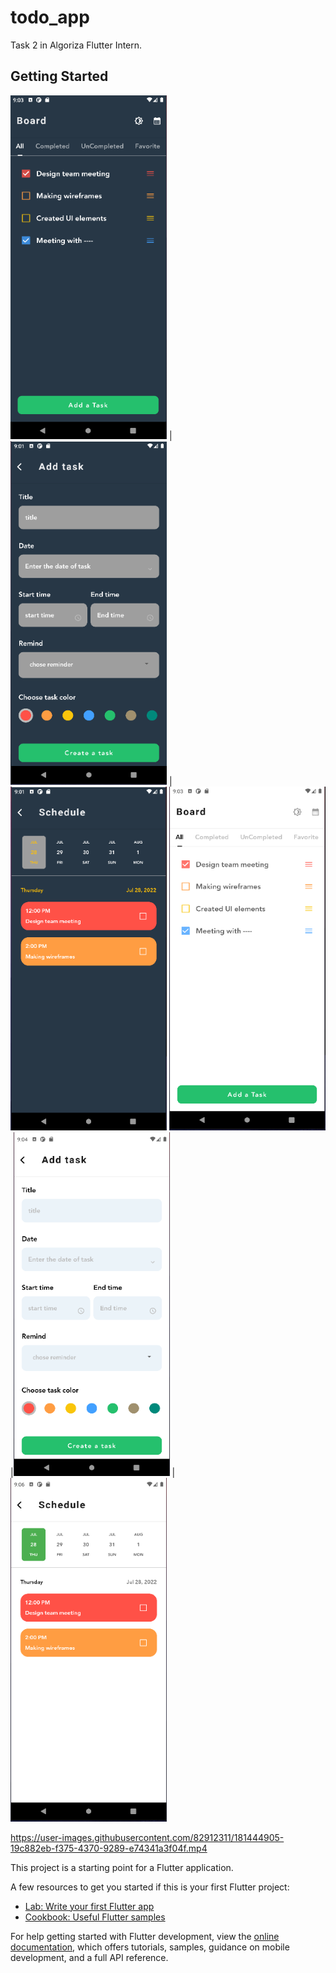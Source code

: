 # todo_app

Task 2 in Algoriza Flutter Intern.

## Getting Started

<img src="b.PNG" width="250" height="550">  | <img src="add.PNG" width="250" height="550"> |  <img src="sc.PNG" width="250" height="550">
<img src="b2.PNG" width="250" height="550"> |<img src="add2.PNG" width="250" height="550"> |  <img src="sc2.PNG" width="250" height="550">

https://user-images.githubusercontent.com/82912311/181444905-19c882eb-f375-4370-9289-e74341a3f04f.mp4


This project is a starting point for a Flutter application.

A few resources to get you started if this is your first Flutter project:

- [Lab: Write your first Flutter app](https://docs.flutter.dev/get-started/codelab)
- [Cookbook: Useful Flutter samples](https://docs.flutter.dev/cookbook)

For help getting started with Flutter development, view the
[online documentation](https://docs.flutter.dev/), which offers tutorials,
samples, guidance on mobile development, and a full API reference.
